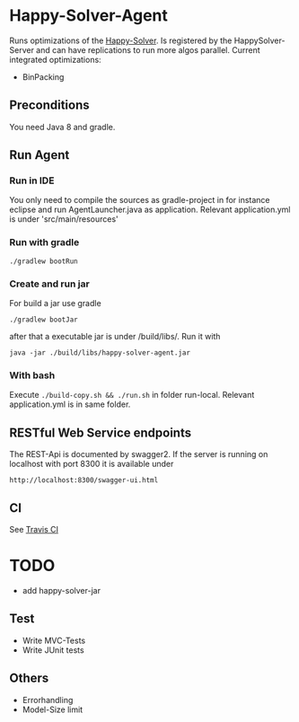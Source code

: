 # Happy-Solver-Agent

Runs optimizations of the [Happy-Solver](https://github.com/mlieberwirth/happy-solver). Is registered by the HappySolver-Server and can have replications to run more algos parallel.
Current integrated optimizations:
 - BinPacking 

## Preconditions
You need Java 8 and gradle.

## Run Agent

### Run in IDE

You only need to compile the sources as gradle-project in for instance eclipse and run AgentLauncher.java as application. Relevant application.yml is under 'src/main/resources'

### Run with gradle

    ./gradlew bootRun

### Create and run jar 
For build a jar use gradle

    ./gradlew bootJar
    
after that a executable jar is under /build/libs/. Run it with
    
    java -jar ./build/libs/happy-solver-agent.jar

### With bash

Execute ``./build-copy.sh && ./run.sh`` in folder run-local. Relevant application.yml is in same folder.

## RESTful Web Service endpoints

The REST-Api is documented by swagger2. If the server is running on localhost with port 8300 it is available under

    http://localhost:8300/swagger-ui.html

## CI
See [Travis CI](https://travis-ci.org/mlieberwirth/happy-solver-agent?utm_medium=notification&utm_source=github_status)

# TODO

- add happy-solver-jar

## Test
- Write MVC-Tests
- Write JUnit tests

## Others
- Errorhandling
- Model-Size limit

